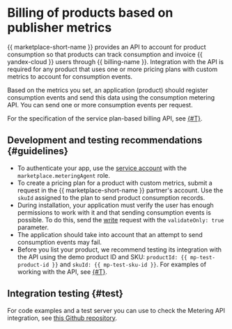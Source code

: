 # Billing of products based on publisher metrics

{{ marketplace-short-name }} provides an API to account for product consumption so that products can track consumption and invoice {{ yandex-cloud }} users through {{ billing-name }}. Integration with the API is required for any product that uses one or more pricing plans with custom metrics to account for consumption events.

Based on the metrics you set, an application (product) should register consumption events and send this data using the consumption metering API. You can send one or more consumption events per request.

For the specification of the service plan-based billing API, see [{#T}](../api-ref/index.md).

## Development and testing recommendations {#guidelines}

* To authenticate your app, use the [service account](../../iam/concepts/users/service-accounts.md) with the `marketplace.meteringAgent` role.
* To create a pricing plan for a product with custom metrics, submit a request in the {{ marketplace-short-name }} partner's account. Use the `skuId` assigned to the plan to send product consumption records.
* During installation, your application must verify the user has enough permissions to work with it and that sending consumption events is possible. To do this, send the [write](../api-ref/ImageProductUsage/write.md) request with the `validateOnly: true` parameter.
* The application should take into account that an attempt to send consumption events may fail.
* Before you list your product, we recommend testing its integration with the API using the demo product ID and SKU: `productId: {{ mp-test-product-id }}` and `skuId: {{ mp-test-sku-id }}`. For examples of working with the API, see [{#T}](../api-ref/quickstart.md).

## Integration testing {#test}

For code examples and a test server you can use to check the Metering API integration, see [this Github repository](https://github.com/yandex-cloud-examples/yc-marketplace-api-usage-examples/blob/main/metering/README.md).
